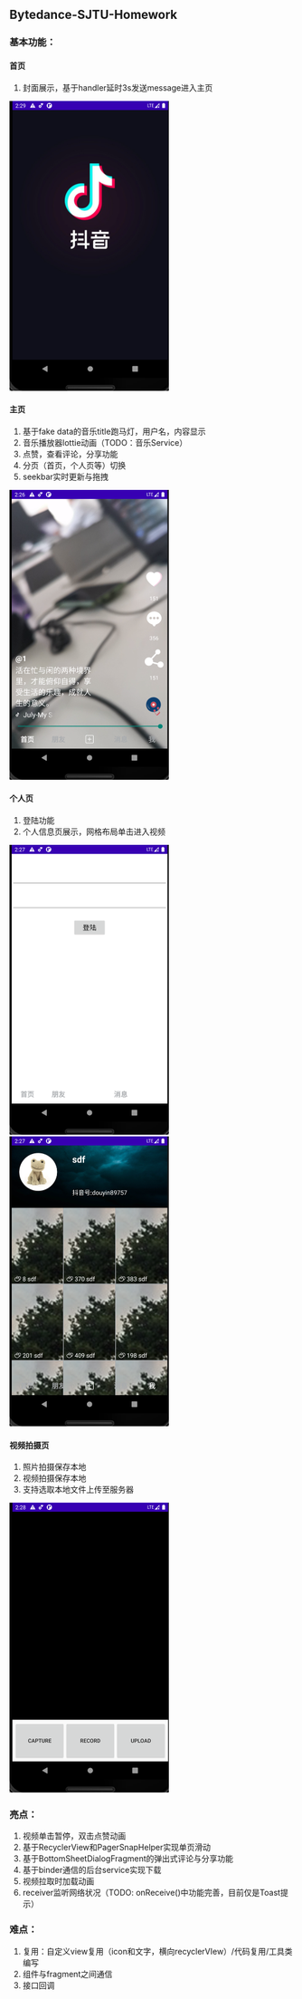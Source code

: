 ## Bytedance-SJTU-Homework

### 基本功能：

#### 首页

1. 封面展示，基于handler延时3s发送message进入主页

<img src="folder/1.png" alt="img1" style="zoom:50%;" />

#### 主页

1. 基于fake data的音乐title跑马灯，用户名，内容显示
2. 音乐播放器lottie动画（TODO：音乐Service）
3. 点赞，查看评论，分享功能
4. 分页（首页，个人页等）切换
5. seekbar实时更新与拖拽

<img src="folder/2.png" alt="img2" style="zoom:50%;" />

#### 个人页

1. 登陆功能
2. 个人信息页展示，网格布局单击进入视频

<img src="folder/3.png" alt="img3" style="zoom:50%;" />

<img src="folder/4.png" alt="img4" style="zoom:50%;" />

#### 视频拍摄页

1. 照片拍摄保存本地
2. 视频拍摄保存本地
3. 支持选取本地文件上传至服务器

<img src="folder/5.png" alt="img5" style="zoom:50%;" />

### 亮点：

1. 视频单击暂停，双击点赞动画
2. 基于RecyclerView和PagerSnapHelper实现单页滑动
3. 基于BottomSheetDialogFragment的弹出式评论与分享功能
4. 基于binder通信的后台service实现下载
5. 视频拉取时加载动画
6. receiver监听网络状况（TODO: onReceive()中功能完善，目前仅是Toast提示）

### 难点：

1. 复用：自定义view复用（icon和文字，横向recyclerVIew）/代码复用/工具类编写
2. 组件与fragment之间通信
3. 接口回调



